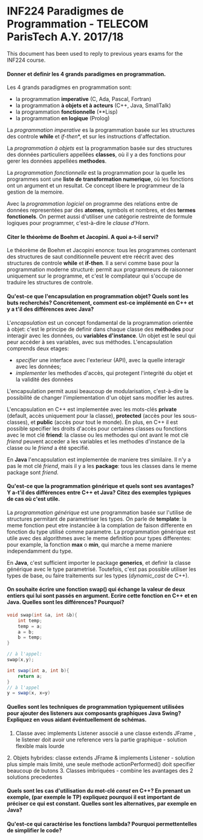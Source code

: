 # INF224 Paradigmes de Programmation - TELECOM ParisTech A.Y. 2017/18

This document has been used to reply to previous years exams for the INF224 course.

#### Donner et definir les 4 grands paradigmes en programmation.

Les 4 grands paradigmes en programmation sont:

- la programmation **imperative** (C, Ada, Pascal, Fortran)
- la programmation **à objets et à acteurs** (C++, Java, SmallTalk)
- la programmation **fonctionnelle** (**Lisp)
- la programmation **en logique** (Prolog)

La *programmation imperative* es la programmation basée sur les structures des controle **while** et *if-then**, et sur les instructions d'affectation.

La *programmation à objets* est la programmation basée sur des structures des données particuliers appellées **classes**, où il y a des fonctions pour gerer les données appellées **methodes**.

La *programmation fonctionnelle* est la programmation pour la quelle les programmes sont une **liste de transformation numerique**, où les fonctions ont un argument et un resultat. Ce concept libere le programmeur de la gestion de la memoire.

Avec la *programmation logiciel* on programme des relations entre de données representées par des **atomes**, symbols et nombres, et des **termes fonctionels**. On permet aussi d'utiliser une catégorie restreinte de formule logiques pour programmer, c'est-à-dire le *clause d'Horn*.

#### Citer le théorème de Boehm et Jacopini. A quoi a-t-il servi?

Le théorème de Boehm et Jacopini enonce: tous les programmes contenant des structures de saut conditionnelle peuvent etre réécrit avec des structures de controle **while** et **if-then**. Il  a servi comme base pour la programmation moderne structuré: permit aux programmeurs de raisonner uniquement sur le programme, et c'est le compilateur qui s'occupe de traduire les structures de controle.

#### Qu'est-ce que l'encapsulation en programmation objet? Quels sont les buts recherchés? Concrètement, comment est-ce implémenté en C++ et y a t'il des différences avec Java?

L'*encapsulation* est un concept fondamental de la programmation orientée à objet: c'est le principe de definir dans chaque classe des **méthodes** pour interagir avec les données, ou **variables d'instance**. Un objet est le seul qui peur accéder à ses variables, avec sus méthodes. L'encapsulation comprends deux etages:

- *specifier* une interface avec l'exterieur (API), avec la quelle interagir avec les données;
- *implementer* les methodes d'accès, qui protegent l'integrité du objet et la validité des données

L'encapsulation permit aussi beaucoup de modularisation, c'est-à-dire la possibilité de changer l'implementation d'un objet sans modifier les autres.

L'encapsulation en C++ est implementée avec les mots-clés **private** (default, accès uniquement pour la classe), **protected** (accès pour les sous-classes), et **public** (accès pour tout le monde). En plus, en C++ il est possible specifier les droits d'accès pour certaines classes ou fonctions avec le mot clé **friend**: la classe ou les methodes qui ont avant le mot clè *friend* peuvent acceder a les variables et les methodes d'instance de la classe ou le *friend* a été specifié.

En **Java** l'encapsulation est implementée de maniere tres similaire. Il n'y a pas le mot clé *friend*, mais il y a les **package**: tous les classes dans le meme package sont *friend*.

#### Qu'est-ce que la programmation générique et quels sont ses avantages? Y a-t'il	des	différences entre C++ et Java? Citez des exemples typiques de cas où c'est utile.

La *programmation générique* est une programmation basée sur l'utilise de structures permitant de parametriser les types. On parle de **template**: la meme fonction peut etre instancièe à la complation de faison differente en fonction du type utilisé comme parametre. La programmation générique est utile avec des algorithmes avec le meme definition pour types differentes: pour example, la fonction **max** o **min**, qui marche a meme maniere independamment du type.

En **Java**, c'est sufficient importer le package **generics**, et definir la classe générique avec le type parametrisé. Toutefois, c'est pas possible utiliser les types de base, ou faire traitements sur les types (*dynamic_cast* de C++).

#### On souhaite écrire une fonction swap()	qui	échange	la valeur de deux entiers qui lui sont passés en argument. Ecrire cette	fonction en	C++	et en Java. Quelles	sont les différences? Pourquoi?

```cpp
void swap(int &a, int &b){
	int temp;
	temp = a;
	a = b;
	b = temp;
}

// à l'appel:
swap(x,y);
```

```Java
int swap(int a, int b){
	return a;
}
// à l'appel
y = swap(x, x=y)
```

#### Quelles sont les techniques de programmation typiquement utilisées pour ajouter des listeners aux composants graphiques Java Swing? Expliquez en vous aidant événtuellement de schémas.

1. Classe avec implements Listener associé a une classe extends JFrame , le listener doit avoir une reference vers la partie graphique - solution flexible mais lourde
<insert here pic of version1>
2. Objets hybrides: classe extends JFrame & implements Listener - solution plus simple mais limité, une seule methode actionPerformed() doit specifier beaucoup de butons
<insert here pic of version2>
3. Classes imbriquées - combine les avantages des 2 solutions precedentes
<insert here pic of version3>

#### Quels sont les cas d'utilisation du mot-clé *const* en C++? En prenant un exemple, (par exemple le TP) expliquez pourquoi il est important de préciser ce qui est constant. Quelles sont les alternatives, par exemple en Java?



#### Qu'est-ce qui caractérise les fonctions lambda? Pourquoi permettentelles de simplifier le code?
